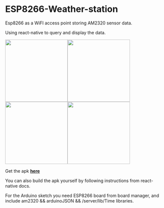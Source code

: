 # ESP8266-Weather-station

Esp8266 as a WiFI access point storing AM2320 sensor data.

Using react-native to query and display the data.

<img src="https://i.imgur.com/aXoJgZs.jpg" width="200"><img src="https://i.imgur.com/LlL2Ibf.jpg" width="200"><img src="https://i.imgur.com/icvjbo9.jpg" width="200"><img src="https://i.imgur.com/UKlLIeu.jpg" width="200">

Get the apk **[here](https://github.com/breeku/ESP8266-Weather-station/releases)**

You can also build the apk yourself by following instructions from react-native docs.

For the Arduino sketch you need ESP8266 board from board manager, and include am2320 && arduinoJSON && /server/lib/Time libraries.
